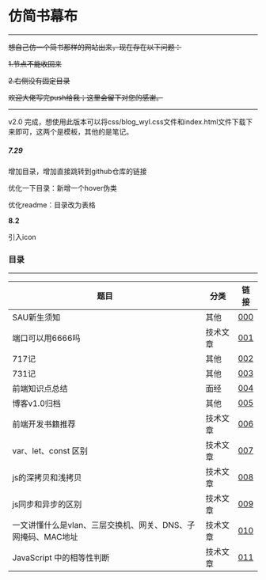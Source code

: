 # 仿简书幕布

<hr>

~~想自己仿一个简书那样的网站出来，现在存在以下问题：~~

~~1.节点不能收回来~~

~~2.右侧没有固定目录~~

~~欢迎大佬写完push给我；这里会留下对您的感谢。~~


<hr>

v2.0 完成，想使用此版本可以将css/blog_wyl.css文件和index.html文件下载下来即可，这两个是模板，其他的是笔记。

##### 7.29

增加目录，增加直接跳转到github仓库的链接

优化一下目录：新增一个hover伪类

优化readme：目录改为表格

**8.2**

引入icon

### 目录

<hr>

| 题目                                                         | 分类     | 链接            |
| ------------------------------------------------------------ | -------- | --------------- |
| SAU新生须知                                                  | 其他     | [000](000.html) |
| 端口可以用6666吗                                             | 技术文章 | [001](001.html) |
| 717记                                                        | 其他     | [002](001.html) |
| 731记                                                        | 其他     | [003](003.html) |
| 前端知识点总结                                               | 面经     | [004](004.html) |
| 博客v1.0归档                                                 | 其他     | [005](005.html) |
| 前端开发书籍推荐                                             | 技术文章 | [006](006.html) |
| var、let、const 区别                                         | 技术文章 | [007](007.html) |
| js的深拷贝和浅拷贝                                           | 技术文章 | [008](008.html) |
| js同步和异步的区别                                           | 技术文章 | [009](009.html) |
| 一文讲懂什么是vlan、三层交换机、网关、DNS、子网掩码、MAC地址 | 技术文章 | [010](010.html) |
| JavaScript 中的相等性判断                                    | 技术文章 | [011](011.html) |

